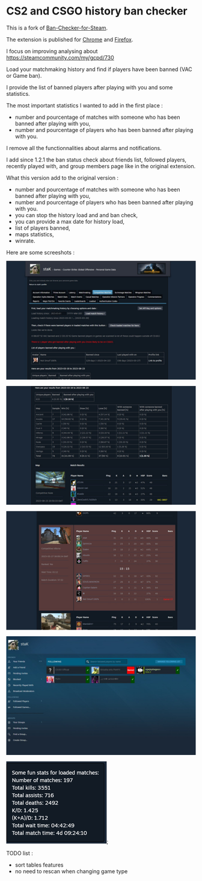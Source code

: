 # CS2 and CSGO history ban checker

This is a fork of [Ban-Checker-for-Steam](https://github.com/ge-ku/Ban-Checker-for-Steam).

The extension is published for [Chrome](https://chrome.google.com/webstore/detail/cs2-and-csgo-history-ban/pniajbbemhplaefaikpgfipmopopjeob) and [Firefox](https://addons.mozilla.org/fr/firefox/addon/cs2-csgo-history-ban-checker/).

I focus on improving analysing about https://steamcommunity.com/my/gcpd/730

Load your matchmaking history and find if players have been banned (VAC or Game ban).

I provide the list of banned players after playing with you and some statistics.

The most important statistics I wanted to add in the first place :
- number and pourcentage of matches with someone who has been banned after playing with you,
- number and pourcentage of players who has been banned after playing with you.

I remove all the functionnalities about alarms and notifications.  

I add since 1.2.1 the ban status check about friends list, followed players, recently played with, and group members page like in the original extension.

What this version add to the original version :
- number and pourcentage of matches with someone who has been banned after playing with you,
- number and pourcentage of players who has been banned after playing with you.
- you can stop the history load and and ban check,
- you can provide a max date for history load,
- list of players banned,
- maps statistics,
- winrate.

Here are some screeshots :

![Results](./readme/results-1_1.2.2.jpg)

![Results](./readme/results-2_1.2.2.jpg)

![Highlight](./readme/highlight_1.2.2.jpg)

![People](./readme/people_1.2.2.jpg)

![Loading](./readme/statistics_1.2.2.png);

TODO list :
- sort tables features
- no need to rescan when changing game type